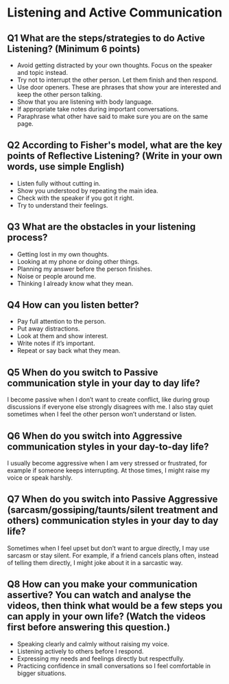 # Listening and Active Communication

## Q1 What are the steps/strategies to do Active Listening? (Minimum 6 points)

- Avoid getting distracted by your own thoughts. Focus on the speaker and topic instead.
- Try not to interrupt the other person. Let them finish and then respond.
- Use door openers. These are phrases that show your are interested and keep the other person talking.
- Show that you are listening with body language.
- If appropriate take notes during important conversations.
- Paraphrase what other have said to make sure you are on the same page.

## Q2 According to Fisher's model, what are the key points of Reflective Listening? (Write in your own words, use simple English)

- Listen fully without cutting in.
- Show you understood by repeating the main idea.
- Check with the speaker if you got it right.
- Try to understand their feelings.

## Q3 What are the obstacles in your listening process?

- Getting lost in my own thoughts.
- Looking at my phone or doing other things.
- Planning my answer before the person finishes.
- Noise or people around me.
- Thinking I already know what they mean.

## Q4 How can you listen better?

- Pay full attention to the person.
- Put away distractions.
- Look at them and show interest.
- Write notes if it’s important.
- Repeat or say back what they mean.

## Q5 When do you switch to Passive communication style in your day to day life?

I become passive when I don’t want to create conflict, like during group discussions if everyone else strongly disagrees with me. I also stay quiet sometimes when I feel the other person won’t understand or listen.

## Q6 When do you switch into Aggressive communication styles in your day-to-day life?

I usually become aggressive when I am very stressed or frustrated, for example if someone keeps interrupting. At those times, I might raise my voice or speak harshly.

## Q7 When do you switch into Passive Aggressive (sarcasm/gossiping/taunts/silent treatment and others) communication styles in your day to day life?

Sometimes when I feel upset but don’t want to argue directly, I may use sarcasm or stay silent. For example, if a friend cancels plans often, instead of telling them directly, I might joke about it in a sarcastic way.

## Q8 How can you make your communication assertive? You can watch and analyse the videos, then think what would be a few steps you can apply in your own life? (Watch the videos first before answering this question.)

- Speaking clearly and calmly without raising my voice.
- Listening actively to others before I respond.
- Expressing my needs and feelings directly but respectfully.
- Practicing confidence in small conversations so I feel comfortable in bigger situations.